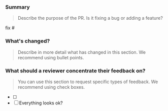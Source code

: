 ### Summary
> Describe the purpose of the PR.
> Is it fixing a bug or adding a feature?

fix #<!-- Enter relevant issue number here -->

### What's changed?
> Describe in more detail what has changed in this section.
> We recommend using bullet points.

### What should a reviewer concentrate their feedback on?
> You can use this section to request specific types of feedback.
> We recommend using check boxes.

- [ ] <!-- Enter request for specific feedback here -->
- [ ] Everything looks ok?
